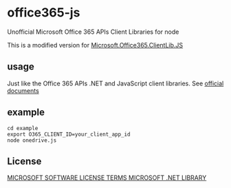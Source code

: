 office365-js
============

Unofficial Microsoft Office 365 APIs Client Libraries for node

This is a modified version for 
[Microsoft.Office365.ClientLib.JS](http://www.nuget.org/packages/Microsoft.Office365.ClientLib.JS/)


## usage

Just like the Office 365 APIs .NET and JavaScript client libraries. 
See [official documents](http://msdn.microsoft.com/en-us/office/office365/howto/common-file-tasks-client-library)


## example

	cd example
	export O365_CLIENT_ID=your_client_app_id
	node onedrive.js

## License

[MICROSOFT SOFTWARE LICENSE TERMS MICROSOFT .NET LIBRARY](Microsoft.Office365.ClientLib.JS.1.0.22/License-Stable.rtf)

